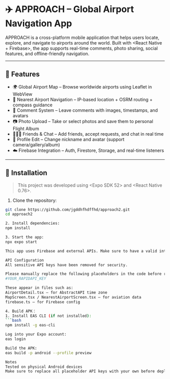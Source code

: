 # ✈️ APPROACH – Global Airport Navigation App

APPROACH is a cross-platform mobile application that helps users locate, explore, and navigate to airports around the world. Built with <React Native + Firebase>, the app supports real-time comments, photo sharing, social features, and offline-friendly navigation.

---

## 📱 Features

- 🌍 Global Airport Map – Browse worldwide airports using Leaflet in WebView
- 📍 Nearest Airport Navigation – IP-based location + OSRM routing + compass guidance
- 💬 Comment System – Leave comments with images, timestamps, and avatars
- 📷 Photo Upload – Take or select photos and save them to personal Flight Album
- 🧑‍🤝‍🧑 Friends & Chat – Add friends, accept requests, and chat in real time
- 👤 Profile Edit – Change nickname and avatar (support camera/gallery/album)
- ☁️ Firebase Integration – Auth, Firestore, Storage, and real-time listeners

---

## 🚀 Installation

> This project was developed using <Expo SDK 52> and <React Native 0.76>.

1. Clone the repository:
```bash
git clone https://github.com/jgddhfhdffhd/approach2.git
cd approach2

2. Install dependencies:
npm install

3. Start the app:
npx expo start

This app uses Firebase and external APIs. Make sure to have a valid internet connection and replace all API placeholders with your own.

API Configuration
All sensitive API keys have been removed for security.

Please manually replace the following placeholders in the code before running:
#YOUR_RAPIDAPI_KEY

These appear in files such as:
AirportDetail.tsx – for AbstractAPI time zone
MapScreen.tsx / NearestAirportScreen.tsx – for aviation data
firebase.ts – for Firebase config

4. Build APK：
1. Install EAS CLI (if not installed):
```bash
npm install -g eas-cli

Log into your Expo account:
eas login

Build the APK:
eas build -p android --profile preview

Notes
Tested on physical Android devices
Make sure to replace all placeholder API keys with your own before deployment


